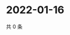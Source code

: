 # 2022-01-16

共 0 条

<!-- BEGIN WEIBO -->
<!-- 最后更新时间 Sun Jan 16 2022 19:12:30 GMT+0800 (China Standard Time) -->

<!-- END WEIBO -->

